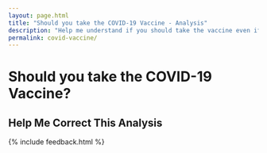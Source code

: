 ```yaml
---
layout: page.html
title: "Should you take the COVID-19 Vaccine - Analysis"
description: "Help me understand if you should take the vaccine even if recommended by the CDC."
permalink: covid-vaccine/
---
```

<div class="content">
  <h1>Should you take the COVID-19 Vaccine?</h1>
  <h2>Help Me Correct This Analysis</h2>
  <rs-score score-tree-id="ScoreTree"></rs-score>
  {% include feedback.html %}
</div>
<script> //Settings for this page
  window.RsSettings = {
    disableExternalDb: false,
    numbers: true,
    largeNumbers: true,
    lines: false,
    editable: false,
    startClosed: true,
    portData: false,
    scoreDescription: false,
    saveToCloud: false,
    moreInfo: true,
    hideMainScore: true,
    dbCollection: "f-covid",
    search:false,
  }
</script>
<script src="/static/js/ReasonScoreFull.js"></script>
